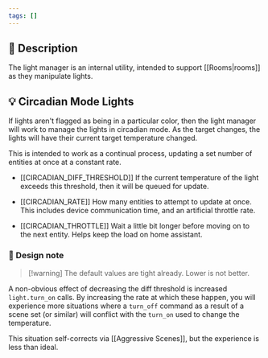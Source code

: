 ```yaml
---
tags: []
---
```


## 📝 Description

The light manager is an internal utility, intended to support [[Rooms|rooms]] as they manipulate lights.

## 💡 Circadian Mode Lights

If lights aren't flagged as being in a particular color, then the light manager will work to manage the lights in circadian mode. As the target changes, the lights will have their current target temperature changed. 

This is intended to work as a continual process, updating a set number of entities at once at a constant rate. 

- [[CIRCADIAN_DIFF_THRESHOLD]]
If the current temperature of the light exceeds this threshold, then it will be queued for update.

- [[CIRCADIAN_RATE]]
How many entities to attempt to update at once. This includes device communication time, and an artificial throttle rate.

- [[CIRCADIAN_THROTTLE]]
Wait a little bit longer before moving on to the next entity. Helps keep the load on home assistant.


### 📐 Design note

> [!warning] The default values are tight already.
> Lower is not better.

A non-obvious effect of decreasing the diff threshold is increased `light.turn_on` calls. By increasing the rate at which these happen, you will experience more situations where a `turn_off` command as a result of a scene set (or similar) will conflict with the `turn_on` used to change the temperature.

This situation self-corrects via [[Aggressive Scenes]], but the experience is less than ideal.